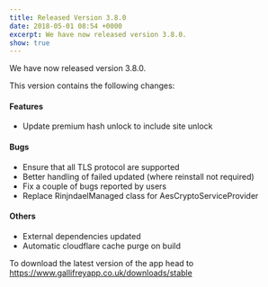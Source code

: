 ```yaml
---
title: Released Version 3.8.0
date: 2018-05-01 08:54 +0000
excerpt: We have now released version 3.8.0.
show: true
---
```


We have now released version 3.8.0.

This version contains the following changes:

#### Features

* Update premium hash unlock to include site unlock

#### Bugs

* Ensure that all TLS protocol are supported
* Better handling of failed updated (where reinstall not required)
* Fix a couple of bugs reported by users
* Replace RinjndaelManaged class for AesCryptoServiceProvider

#### Others

* External dependencies updated
* Automatic cloudflare cache purge on build


To download the latest version of the app head to <https://www.gallifreyapp.co.uk/downloads/stable>
